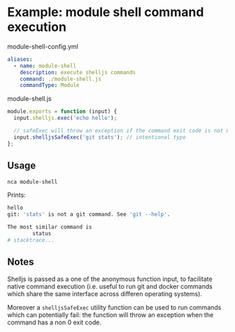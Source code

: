 # Example: module shell command execution

module-shell-config.yml
```yml
aliases:
  - name: module-shell
    description: execute shelljs commands
    command: ./module-shell.js
    commandType: Module
```

module-shell.js
```js
module.exports = function (input) {
  input.shelljs.exec('echo hello');

  // safeExec will throw an exception if the command exit code is not 0
  input.shelljsSafeExec('git stats'); // intentional typo
};
```


## Usage

```bash
nca module-shell
```

Prints:
```bash
hello
git: 'stats' is not a git command. See 'git --help'.

The most similar command is
        status
# stacktrace...
```


## Notes

Shelljs is passed as a one of the anonymous function input, to facilitate native command execution (i.e. useful to run git and docker commands which share the same interface across differen operating systems).

Moreover a `shelljsSafeExec` utility function can be used to run commands which can potentially fail: the function will throw an exception when the command has a non 0 exit code.
